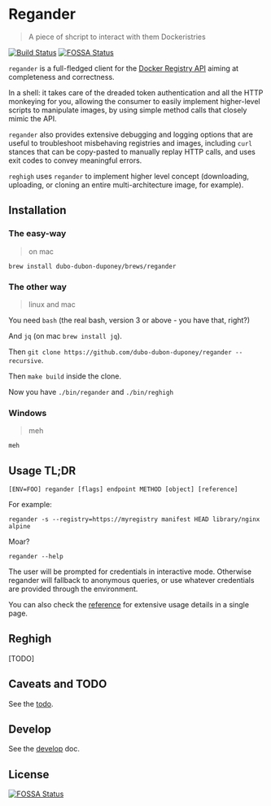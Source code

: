 # Regander

> A piece of shcript to interact with them Dockeristries

[![Build Status](https://travis-ci.org/dubo-dubon-duponey/regander.svg?branch=master)](https://travis-ci.org/dubo-dubon-duponey/regander)
[![FOSSA Status](https://app.fossa.io/api/projects/git%2Bgithub.com%2Fdubo-dubon-duponey%2Fregander.svg?type=shield)](https://app.fossa.io/projects/git%2Bgithub.com%2Fdubo-dubon-duponey%2Fregander?ref=badge_shield)

`regander` is a full-fledged client for the [Docker Registry API](https://docs.docker.com/registry/spec/api/) aiming at completeness and correctness.

In a shell: it takes care of the dreaded token authentication and all the HTTP monkeying for you, allowing the consumer 
to easily implement higher-level scripts to manipulate images, by using simple method calls that closely mimic the API.

`regander` also provides extensive debugging and logging options that are useful to troubleshoot misbehaving registries and images,
including `curl` stances that can be copy-pasted to manually replay HTTP calls, and uses exit codes to convey meaningful errors.

`reghigh` uses `regander` to implement higher level concept (downloading, uploading, or cloning an entire multi-architecture image, for example).

## Installation

### The easy-way

> on mac

`brew install dubo-dubon-duponey/brews/regander`

### The other way

> linux and mac

You need `bash` (the real bash, version 3 or above - you have that, right?)

And `jq` (on mac `brew install jq`).

Then `git clone https://github.com/dubo-dubon-duponey/regander --recursive`.

Then `make build` inside the clone.

Now you have `./bin/regander` and `./bin/reghigh`

### Windows

> meh

`meh`

## Usage TL;DR

```
[ENV=FOO] regander [flags] endpoint METHOD [object] [reference]
```

For example:

```
regander -s --registry=https://myregistry manifest HEAD library/nginx alpine
```

Moar?

```
regander --help
```

The user will be prompted for credentials in interactive mode.
Otherwise regander will fallback to anonymous queries, or use whatever credentials are provided through the environment.

You can also check the [reference](REFERENCE.md) for extensive usage details in a single page.

## Reghigh

[TODO]

## Caveats and TODO

See the [todo](TODO.md).

## Develop

See the [develop](DEVELOP.md) doc.

## License

[![FOSSA Status](https://app.fossa.io/api/projects/git%2Bgithub.com%2Fdubo-dubon-duponey%2Fregander.svg?type=large)](https://app.fossa.io/projects/git%2Bgithub.com%2Fdubo-dubon-duponey%2Fregander?ref=badge_large)
